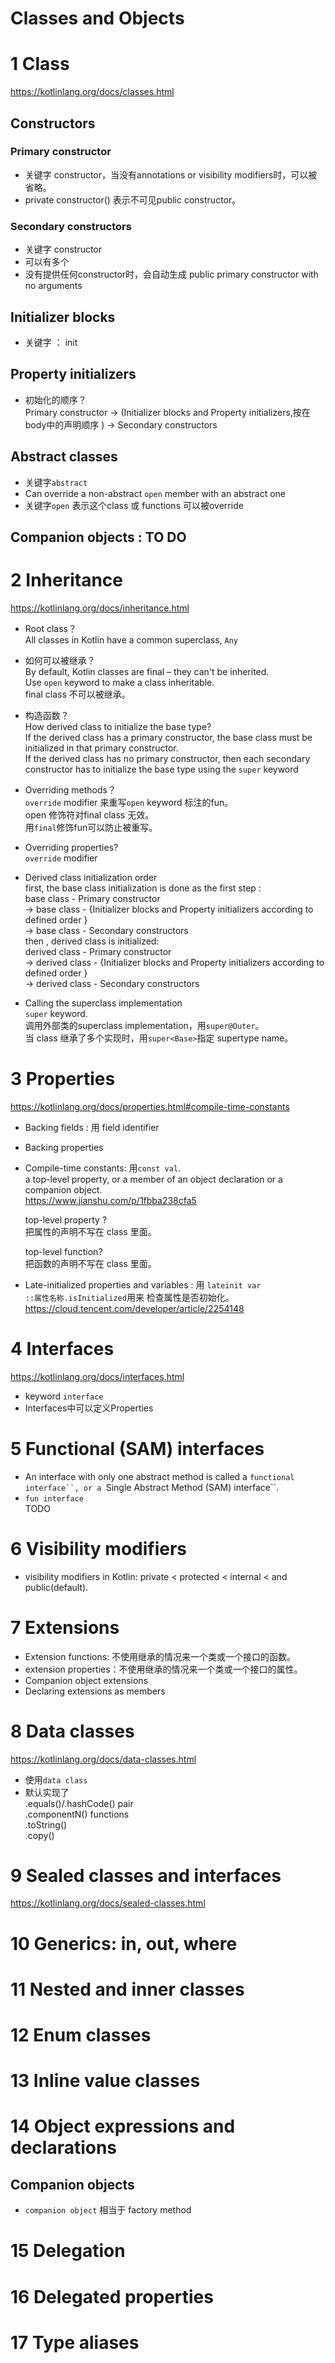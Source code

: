 # Classes and Objects


# 1 Class
https://kotlinlang.org/docs/classes.html 
## Constructors﻿

### Primary constructor  
- 关键字 constructor，当没有annotations or visibility modifiers时，可以被省略。 
- private constructor() 表示不可见public constructor。

### Secondary constructors
- 关键字 constructor
- 可以有多个
- 没有提供任何constructor时，会自动生成 public primary constructor with no arguments

## Initializer blocks
- 关键字 ： init

## Property initializers

- 初始化的顺序？    
Primary constructor -> (Initializer blocks and Property initializers,按在body中的声明顺序 ) ->  Secondary constructors


## Abstract classes
- 关键字`abstract`
- Can override a non-abstract `open` member with an abstract one
- 关键字`open` 表示这个class 或 functions 可以被override

## Companion objects : TO DO 

# 2 Inheritance
https://kotlinlang.org/docs/inheritance.html

- Root class？  
All classes in Kotlin have a common superclass, `Any`

- 如何可以被继承？  
  By default, Kotlin classes are final – they can't be inherited.    
  Use `open` keyword to make a class inheritable.      
  final class 不可以被继承。

- 构造函数？    
  How derived class to initialize the base type?    
If the derived class has a primary constructor, the base class must be initialized in that primary constructor.    
If the derived class has no primary constructor, then each secondary constructor has to initialize the base type using the `super` keyword  

- Overriding methods？  
 `override` modifier 来重写`open` keyword 标注的fun。    
open 修饰符对final class 无效。    
用`final`修饰fun可以防止被重写。    

- Overriding properties?  
`override` modifier  

- Derived class initialization order  
first, the base class initialization is done as the first step :   
base class - Primary constructor    
->  base class - {Initializer blocks and Property initializers according to  defined order }   
-> base class - Secondary constructors      
then , derived class is  initialized:  
derived class - Primary constructor  
-> derived class - {Initializer blocks and Property   initializers according to  defined order }  
-> derived class - Secondary constructors  

-  Calling the superclass implementation  
`super` keyword.    
调用外部类的superclass implementation，用`super@Outer`。    
当 class 继承了多个实现时，用`super<Base>`指定 supertype name。    

# 3 Properties
https://kotlinlang.org/docs/properties.html#compile-time-constants

- Backing fields : 用 field identifier  
- Backing properties  

- Compile-time constants: 用`const val`.   
a top-level property, or a member of an object declaration or a companion object.    
https://www.jianshu.com/p/1fbba238cfa5 

  top-level property ?    
  把属性的声明不写在 class 里面。    

  top-level function?   
  把函数的声明不写在 class 里面。  

- Late-initialized properties and variables : 用 `lateinit var`   
 `::属性名称.isInitialized`用来 检查属性是否初始化。
 https://cloud.tencent.com/developer/article/2254148     

# 4 Interfaces
https://kotlinlang.org/docs/interfaces.html 
- keyword `interface`
- Interfaces中可以定义Properties

# 5 Functional (SAM) interfaces
- An interface with only one abstract method is called a `functional interface``, or a `Single Abstract Method (SAM) interface``.   
- `fun interface`  
TODO

# 6 Visibility modifiers
- visibility modifiers in Kotlin: private < protected < internal < and public(default).


# 7 Extensions
- Extension functions: 不使用继承的情况来一个类或一个接口的函数。    
- extension properties：不使用继承的情况来一个类或一个接口的属性。    
- Companion object extensions
- Declaring extensions as members

# 8 Data classes  
https://kotlinlang.org/docs/data-classes.html

- 使用`data class`
- 默认实现了    
.equals()/.hashCode() pair    
.componentN() functions    
.toString()  
.copy()  

# 9 Sealed classes and interfaces
https://kotlinlang.org/docs/sealed-classes.html

# 10 Generics: in, out, where

# 11 Nested and inner classes

# 12 Enum classes

# 13 Inline value classes

# 14 Object expressions and declarations

## Companion objects
- `companion object` 相当于  factory method
# 15 Delegation
# 16 Delegated properties
# 17 Type aliases